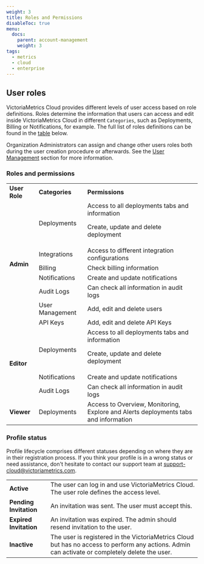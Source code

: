 ```yaml
---
weight: 3
title: Roles and Permissions
disableToc: true
menu:
  docs:
    parent: account-management
    weight: 3
tags:
  - metrics
  - cloud
  - enterprise
---
```


## User roles

VictoriaMetrics Cloud provides different levels of user access based on role definitions.
Roles determine the information that users can access and edit inside VictoriaMetrics Cloud in
different `Categories`, such as Deployments, Billing or Notifications, for example. The full list of roles
definitions can be found in the [table](https://docs.victoriametrics.com/victoriametrics-cloud/account-management/roles-and-permissions/#roles-and-permissions) below.

Organization Administrators can assign and change other users roles both during the user creation procedure or afterwards. See the [User Management](https://docs.victoriametrics.com/victoriametrics-cloud/account-management/user-management/)
section for more information.

### Roles and permissions

<table class="params">
  <tr>
   <td><strong>User Role</strong></td>
   <td><strong>Categories</strong></td>
   <td><strong>Permissions</strong></td>
  </tr>
  <tr>
   <td rowspan="7" ><strong>Admin</strong></td>
   <td>Deployments</td>
   <td>
    Access to all deployments tabs and information
    <p>Create, update and delete deployment</p>
   </td>
  </tr>
  <tr>
   <td>Integrations</td>
   <td>Access to different integration configurations</td>
  </tr>
  <tr>
   <td>Billing</td>
   <td>Check billing information</td>
  </tr>
  <tr>
   <td>Notifications</td>
   <td>Create and update notifications</td>
  </tr>
  <tr>
   <td>Audit Logs</td>
   <td>Can check all information in audit logs</td>
  </tr>
  <tr>
   <td>User Management</td>
   <td>Add, edit and  delete users</td>
  </tr>
  <tr>
   <td>API Keys</td>
   <td>Add, edit and  delete API Keys</td>
  </tr>
  <tr>
   <td rowspan="3"><strong>Editor</strong></td>
   <td>Deployments</td>
   <td>
    Access to all deployments tabs and information
    <p>Create, update and delete deployment</p>
   </td>
  </tr>
  <tr>
   <td>Notifications</td>
   <td>Create and update notifications</td>
  </tr>
  <tr>
   <td>Audit Logs</td>
   <td>Can check all information in audit logs</td>
  </tr>
  <tr>
   <td><strong>Viewer</strong></td>
   <td>Deployments</td>
   <td>Access to Overview, Monitoring, Explore and Alerts deployments tabs and information</td>
  </tr>
</table>

### Profile status

Profile lifecycle comprises different statuses depending on where they are in their registration process.
If you think your profile is in a wrong status or need assistance, don't hesitate to contact our
support team at support-cloud@victoriametrics.com.

<table class="params">
  <tr>
   <td><strong>Active</strong></td>
   <td>The user can log in and use VictoriaMetrics Cloud. The user role defines the access level.</td>
  </tr>
  <tr>
   <td><strong>Pending Invitation</strong></td>
   <td>An invitation was sent. The user must accept this.</td>
  </tr>
  <tr>
   <td><strong>Expired Invitation</strong></td>
   <td>An invitation was expired. The admin should resend invitation to the user.</td>
  </tr>
  <tr>
   <td><strong>Inactive</strong></td>
   <td>The user is registered in the VictoriaMetrics Cloud but has no access to perform any actions. Admin can activate or completely delete the user.</td>
  </tr>
</table>
